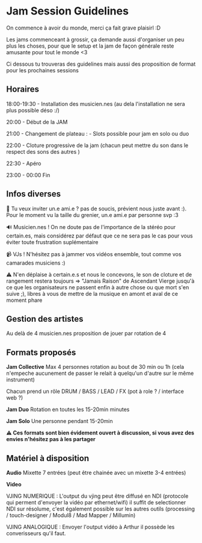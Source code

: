 # Jam Session Guidelines

On commence à avoir du monde, merci ça fait grave plaisirl :D 

Les jams commenceant à grossir, ça demande aussi d'organiser un peu plus les choses, pour que le setup et la jam de façon générale reste amusante pour tout le monde <3

Ci dessous tu trouveras des guidelines mais aussi des proposition de format pour les prochaines sessions

## Horaires
18:00-19:30 - Installation des musicien.nes (au dela l'installation ne sera plus possible déso :/)

20:00 - Début de la JAM  

21:00  - Changement de plateau :
	- Slots possible pour jam en solo ou duo
  
22:00 - Cloture progressive de la jam (chacun peut mettre du son dans le respect des sons des autres )

22:30 - Apéro

23:00 - 00:00 Fin 


## Infos diverses

🎈 Tu veux inviter un.e ami.e ? pas de soucis, prévient nous juste avant :). Pour le moment vu la taille du grenier, un.e ami.e par personne svp :3 

🔊 Musicien.nes ! On ne doute pas de l'importance de la stéréo pour certain.es, mais considérez par défaut que ce ne sera pas le cas pour vous éviter toute frustration suplémentaire 

📹 VJs ! N'hésitez pas à jammer vos vidéos ensemble, tout comme vos camarades musiciens :)

⚠ N'en déplaise à certain.e.s et nous le concevons, le son de cloture et de rangement restera toujours => "Jamais Raison" de Ascendant Vierge jusqu'à ce que les organisateurs ne passent enfin à autre chose ou que mort s'en suive ;), libres à vous de mettre de la musique en amont et aval de ce moment phare


## Gestion des artistes
Au delà de 4 musicien.nes proposition de jouer par rotation de 4



## Formats proposés

**Jam Collective**
Max 4 personnes rotation au bout de 30 min ou 1h (cela n'empeche aucunement de passer le relait à quelqu'un d'autre sur le même instrument)

Chacun prend un rôle DRUM / BASS / LEAD / FX (pot à role ? / interface web ?)

**Jam Duo**
Rotation en toutes les 15-20min minutes

**Jam Solo**
Une personne pendant 15-20min

**⚠ Ces formats sont bien évidement ouvert à discussion, si vous avez des envies n'hésitez pas à les partager**

## Matériel à disposition

**Audio**
Mixette 7 entrées (peut être chainée avec un mixette 3-4 entrées)


**Video**

VJING NUMERIQUE :
L'output du vjing peut être diffusé en NDI (protocole qui perment d'envoyer la vidéo par ethernet/wifi) il suffit de selectionner NDI sur résolume, c'est également possible sur les autres outils (processing / touch-designer / Modul8 / Mad Mapper / Millumin)

VJING ANALOGIQUE :
Envoyer l'output vidéo à Arthur il possède les converisseurs qu'il faut.


